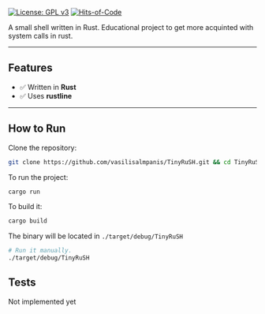 [![License: GPL v3](https://img.shields.io/badge/License-GPLv3-green.svg)](https://www.gnu.org/licenses/gpl-3.0)
[![Hits-of-Code](https://hitsofcode.com/github/vasilisalmpanis/fitness-tracker?branch=main)](https://hitsofcode.com/github/vasilisalmpanis/fitness-tracker)

A small shell written in Rust. Educational project to get more acquinted with system calls in rust.

---

## Features

- ✅ Written in **Rust**
- ✅ Uses **rustline**

---

## How to Run

Clone the repository:
```sh
git clone https://github.com/vasilisalmpanis/TinyRuSH.git && cd TinyRuSH
```

To run the project:
```sh
cargo run
```

To build it:
```sh
cargo build
```

The binary will be located in ```./target/debug/TinyRuSH```

```sh
# Run it manually.
./target/debug/TinyRuSH
```

## Tests
Not implemented yet
